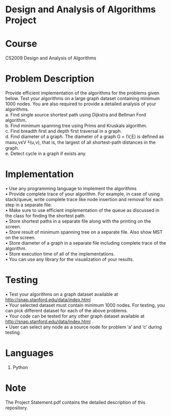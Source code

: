 # Design and Analysis of Algorithms Project
# Course
CS2009	Design and Analysis of Algorithms
# Problem Description
Provide efficient implementation of the algorithms for the problems given below. Test your algorithms on a large graph dataset containing minimum 1000 nodes. You are also required to provide a detailed analysis of your algorithms. <br />
a. Find single source shortest path using Dijkstra and Bellman Ford algorithm. <br />
b. Find minimum spanning tree using Prims and Kruskals algorithm. <br />
c. Find breadth first and depth first traversal in a graph. <br />
d. Find diameter of a graph. The diameter of a graph G = (V,E) is defined as maxu,vєV ⸹(u,v), that is, the largest of all shortest-path distances in the graph. <br />
e. Detect cycle in a graph if exists any. <br />

# Implementation
• Use any programming language to implement the algorithms <br />
• Provide complete trace of your algorithm. For example, in case of using stack/queue, write complete trace like node insertion and removal for each step in a separate file. <br />
• Make sure to use efficient implementation of the queue as discussed in the class for finding the shortest path. <br />
• Store shortest paths in a separate file along with the printing on the screen. <br />
• Store result of minimum spanning tree on a separate file. Also show MST on the screen. <br />
• Store diameter of a graph in a separate file including complete trace of the algorithm. <br />
• Store execution time of all of the implementations. <br />
• You can use any library for the visualization of your results. <br /> 

# Testing
• Test your algorithms on a graph dataset available at http://snap.stanford.edu/data/index.html <br />
• Your selected dataset must contain minimum 1000 nodes. For testing, you can pick different dataset for each of the above problems. <br />
• Your code can be tested for any other graph dataset available at http://snap.stanford.edu/data/index.html . <br />
• User can select any node as a source node for problem ‘a’ and ‘c’ during testing. <br />

# Languages
1. Python

# Note
The Project Statement.pdf contains the detailed description of this repository.

